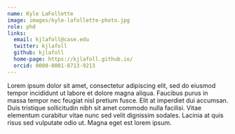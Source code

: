 ```yaml
---
name: Kyle LaFollette
image: images/kyle-lafollette-photo.jpg
role: phd
links:
  email: kjlafoll@case.edu
  twitter: kjlafoll
  github: kjlafoll
  home-page: https://kjlafoll.github.io/
  orcid: 0000-0001-8713-9213
---
```


Lorem ipsum dolor sit amet, consectetur adipiscing elit, sed do eiusmod tempor incididunt ut labore et dolore magna aliqua.
Faucibus purus in massa tempor nec feugiat nisl pretium fusce.
Elit at imperdiet dui accumsan.
Duis tristique sollicitudin nibh sit amet commodo nulla facilisi.
Vitae elementum curabitur vitae nunc sed velit dignissim sodales.
Lacinia at quis risus sed vulputate odio ut.
Magna eget est lorem ipsum.
